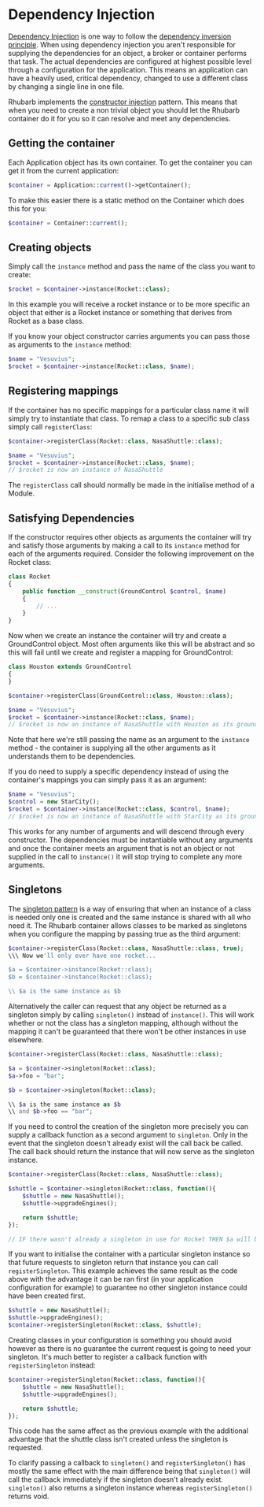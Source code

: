 Dependency Injection
====================

[Dependency Injection](https://en.wikipedia.org/wiki/Dependency_injection) is one way to follow the
[dependency inversion principle](https://en.wikipedia.org/wiki/Dependency_inversion_principle). When using
dependency injection you aren't responsible for supplying the dependencies for an object, a broker or container
performs that task. The actual dependencies are configured at highest possible level through a configuration
for the application. This means an application can have a heavily used, critical dependency, changed to use a
different class by changing a single line in one file.

Rhubarb implements the [constructor injection](https://en.wikipedia.org/wiki/Dependency_injection#Constructor_injection)
pattern. This means that when you need to create a non trivial object you should let the Rhubarb container do it
for you so it can resolve and meet any dependencies.

## Getting the container

Each Application object has its own container. To get the container you can get it from the current application:

``` php
$container = Application::current()->getContainer();
```

To make this easier there is a static method on the Container which does this for you:

``` php
$container = Container::current();
```

## Creating objects

Simply call the `instance` method and pass the name of the class you want to create:

``` php
$rocket = $container->instance(Rocket::class);
```

In this example you will receive a rocket instance or to be more specific an object that either is a Rocket
instance or something that derives from Rocket as a base class.

If you know your object constructor carries arguments you can pass those as arguments to the `instance` method:

``` php
$name = "Vesuvius";
$rocket = $container->instance(Rocket::class, $name);
```

## Registering mappings

If the container has no specific mappings for a particular class name it will simply try to instantiate that
class. To remap a class to a specific sub class simply call `registerClass`:

``` php
$container->registerClass(Rocket::class, NasaShuttle::class);

$name = "Vesuvius";
$rocket = $container->instance(Rocket::class, $name);
// $rocket is now an instance of NasaShuttle
```

The `registerClass` call should normally be made in the initialise method of a Module.

## Satisfying Dependencies

If the constructor requires other objects as arguments the container will try and satisfy those arguments by
making a call to its `instance` method for each of the arguments required. Consider the following improvement
on the Rocket class:

``` php
class Rocket
{
    public function __construct(GroundControl $control, $name)
    {
        // ...
    }
}
```

Now when we create an instance the container will try and create a GroundControl object. Most often arguments
like this will be abstract and so this will fail until we create and register a mapping for GroundControl:

``` php
class Houston extends GroundControl
{
}

$container->registerClass(GroundControl::class, Houston::class);

$name = "Vesuvius";
$rocket = $container->instance(Rocket::class, $name);
// $rocket is now an instance of NasaShuttle with Houston as its ground controller.
```

Note that here we're still passing the name as an argument to the `instance` method - the container is
supplying all the other arguments as it understands them to be dependencies.

If you do need to supply a specific dependency instead of using the container's mappings you can simply
pass it as an argument:

``` php
$name = "Vesuvius";
$control = new StarCity();
$rocket = $container->instance(Rocket::class, $control, $name);
// $rocket is now an instance of NasaShuttle with StarCity as its ground controller...
```

This works for any number of arguments and will descend through every constructor. The dependencies must be
instantiable without any arguments and once the container meets an argument that is not an object or not supplied
in the call to `instance()` it will stop trying to complete any more arguments.

## Singletons

The [singleton pattern](https://en.wikipedia.org/wiki/Singleton_pattern) is a way of ensuring that when an instance
of a class is needed only one is created and the same instance is shared with all who need it. The Rhubarb
container allows classes to be marked as singletons when you configure the mapping by passing true as the third
argument:

``` php
$container->registerClass(Rocket::class, NasaShuttle::class, true);
\\\ Now we'll only ever have one rocket...

$a = $container->instance(Rocket::class);
$b = $container->instance(Rocket::class);

\\ $a is the same instance as $b
```

Alternatively the caller can request that any object be returned as a singleton simply by calling `singleton()`
instead of `instance()`. This will work whether or not the class has a singleton mapping, although without the
mapping it can't be guaranteed that there won't be other instances in use elsewhere.

``` php
$container->registerClass(Rocket::class, NasaShuttle::class);

$a = $container->singleton(Rocket::class);
$a->foo = "bar";

$b = $container->singleton(Rocket::class);

\\ $a is the same instance as $b
\\ and $b->foo == "bar";
```

If you need to control the creation of the singleton more precisely you can supply a callback function as a second
argument to `singleton`. Only in the event that the singleton doesn't already exist will the call back be called.
The call back should return the instance that will now serve as the singleton instance.

``` php
$container->registerClass(Rocket::class, NasaShuttle::class);

$shuttle = $container->singleton(Rocket::class, function(){
    $shuttle = new NasaShuttle();
    $shuttle->upgradeEngines();

    return $shuttle;
});

// IF there wasn't already a singleton in use for Rocket THEN $a will be a NasaShuttle with upgraded engines
```

If you want to initialise the container with a particular singleton instance so that future requests to singleton
return that instance you can call `registerSingleton`. This example achieves the same result as the code above
with the advantage it can be ran first (in your application configuration for example) to guarantee no other
singleton instance could have been created first.

``` php
$shuttle = new NasaShuttle();
$shuttle->upgradeEngines();
$container->registerSingleton(Rocket::class, $shuttle);
```

Creating classes in your configuration is something you should avoid however as there is no guarantee the current
request is going to need your singleton. It's much better to register a callback function with `registerSingleton`
instead:

``` php
$container->registerSingleton(Rocket::class, function(){
    $shuttle = new NasaShuttle();
    $shuttle->upgradeEngines();

    return $shuttle;
});
```

This code has the same affect as the previous example with the additional advantage that the shuttle class
isn't created unless the singleton is requested.

To clarify passing a callback to `singleton()` and `registerSingleton()` has mostly the same effect with the
main difference being that `singleton()` will call the callback immediately if the singleton doesn't already
exist. `singleton()` also returns a singleton instance whereas `registerSingleton()` returns void.

